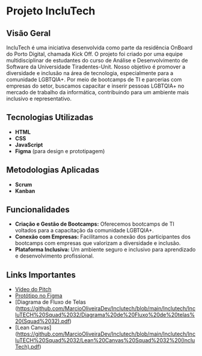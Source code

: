 # Projeto IncluTech

## Visão Geral

IncluTech é uma iniciativa desenvolvida como parte da residência OnBoard do Porto Digital, chamada Kick Off. O projeto foi criado por uma equipe multidisciplinar de estudantes do curso de Análise e Desenvolvimento de Software da Universidade Tiradentes-Unit. Nosso objetivo é promover a diversidade e inclusão na área de tecnologia, especialmente para a comunidade LGBTQIA+. Por meio de bootcamps de TI e parcerias com empresas do setor, buscamos capacitar e inserir pessoas LGBTQIA+ no mercado de trabalho da informática, contribuindo para um ambiente mais inclusivo e representativo.

## Tecnologias Utilizadas

- **HTML**
- **CSS**
- **JavaScript**
- **Figma** (para design e prototipagem)

## Metodologias Aplicadas

- **Scrum**
- **Kanban**

## Funcionalidades

- **Criação e Gestão de Bootcamps:** Oferecemos bootcamps de TI voltados para a capacitação da comunidade LGBTQIA+.
- **Conexão com Empresas:** Facilitamos a conexão dos participantes dos bootcamps com empresas que valorizam a diversidade e inclusão.
- **Plataforma Inclusiva:** Um ambiente seguro e inclusivo para aprendizado e desenvolvimento profissional.

## Links Importantes

- [Vídeo do Pitch](https://youtu.be/VLwVDk12ocA)
- [Protótipo no Figma](https://www.figma.com/proto/ie2cEDV1w57VnKiSXP1ksJ/App-IncluTech?node-id=0%3A1&scaling=scale-down&page-id=0%3A1&starting-point-node-id=1%3A2)
- [Diagrama de Fluxo de Telas (https://github.com/MarcioOliveiraDev/Inclutech/blob/main/Inclutech/IncluTECH%20Squad%2032/Diagrama%20de%20Fluxo%20de%20telas%20(Squad%2032).pdf)
- [Lean Canvas] (https://github.com/MarcioOliveiraDev/Inclutech/blob/main/Inclutech/IncluTECH%20Squad%2032/Lean%20Canvas%20Squad%2032%20(IncluTech).pdf)

